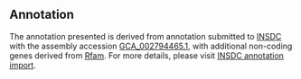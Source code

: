 

Annotation
----------

The annotation presented is derived from annotation submitted to
[INSDC](http://www.insdc.org) with the assembly accession
[GCA\_002794465.1](http://www.ebi.ac.uk/ena/data/view/GCA_002794465.1),
with additional non-coding genes derived from
[Rfam](http://rfam.xfam.org/). For more details, please visit [INSDC
annotation
import](http://ensemblgenomes.org/info/data/insdc_annotation).
